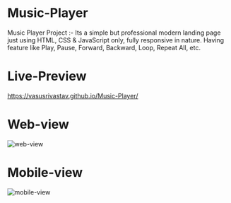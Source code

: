 # Music-Player
Music Player Project :- Its a simple but professional modern landing page just using HTML, CSS &amp; JavaScript only, fully responsive in nature. Having feature like Play, Pause, Forward, Backward, Loop, Repeat All, etc. 
# Live-Preview
https://vasusrivastav.github.io/Music-Player/
# Web-view
![web-view](https://github.com/VasuSrivastav/Music-Player/assets/115205203/b7af8efd-63df-41d7-b10c-fd8e1ecf86b9)

# Mobile-view
![mobile-view](https://github.com/VasuSrivastav/Music-Player/assets/115205203/129b1842-7c7a-4ef4-ab5a-c5f33ac9705f)
